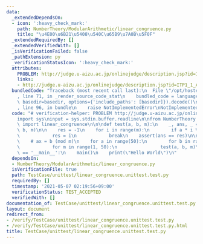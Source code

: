 ```yaml
---
data:
  _extendedDependsOn:
  - icon: ':heavy_check_mark:'
    path: NumberTheory/ModularArithmetic/linear_congruence.py
    title: "\u4E00\u6B21\u5408\u540C\u65B9\u7A0B\u5F0F"
  _extendedRequiredBy: []
  _extendedVerifiedWith: []
  _isVerificationFailed: false
  _pathExtension: py
  _verificationStatusIcon: ':heavy_check_mark:'
  attributes:
    PROBLEM: http://judge.u-aizu.ac.jp/onlinejudge/description.jsp?id=ITP1_1_A
    links:
    - http://judge.u-aizu.ac.jp/onlinejudge/description.jsp?id=ITP1_1_A
  bundledCode: "Traceback (most recent call last):\n  File \"/opt/hostedtoolcache/Python/3.10.1/x64/lib/python3.10/site-packages/onlinejudge_verify/documentation/build.py\"\
    , line 71, in _render_source_code_stat\n    bundled_code = language.bundle(stat.path,\
    \ basedir=basedir, options={'include_paths': [basedir]}).decode()\n  File \"/opt/hostedtoolcache/Python/3.10.1/x64/lib/python3.10/site-packages/onlinejudge_verify/languages/python.py\"\
    , line 96, in bundle\n    raise NotImplementedError\nNotImplementedError\n"
  code: "# verification-helper: PROBLEM http://judge.u-aizu.ac.jp/onlinejudge/description.jsp?id=ITP1_1_A\n\
    import sys\ninput = sys.stdin.buffer.readline\n\nfrom NumberTheory.ModularArithmetic.linear_congruence\
    \ import linear_congruence\n\n\ndef test(a, b, m):\n    _, ans, _ = linear_congruence(a,\
    \ b, m)\n\n    res = -1\n    for i in range(m):\n        if a * i % m == b % m:\n\
    \            res = i\n            break\n    assert(ans == res)\n\n\ndef main():\n\
    \    # ax = b (mod m)\n    for a in range(50):\n        for b in range(50):\n\
    \            for m in range(1, 50):\n                test(a, b, m)\n\n\nif __name__\
    \ == '__main__':\n    main()\n    print(\"Hello World\")\n"
  dependsOn:
  - NumberTheory/ModularArithmetic/linear_congruence.py
  isVerificationFile: true
  path: TestCase/unittest/linear_congruence.unittest.test.py
  requiredBy: []
  timestamp: '2021-05-07 02:19:56+09:00'
  verificationStatus: TEST_ACCEPTED
  verifiedWith: []
documentation_of: TestCase/unittest/linear_congruence.unittest.test.py
layout: document
redirect_from:
- /verify/TestCase/unittest/linear_congruence.unittest.test.py
- /verify/TestCase/unittest/linear_congruence.unittest.test.py.html
title: TestCase/unittest/linear_congruence.unittest.test.py
---
```

